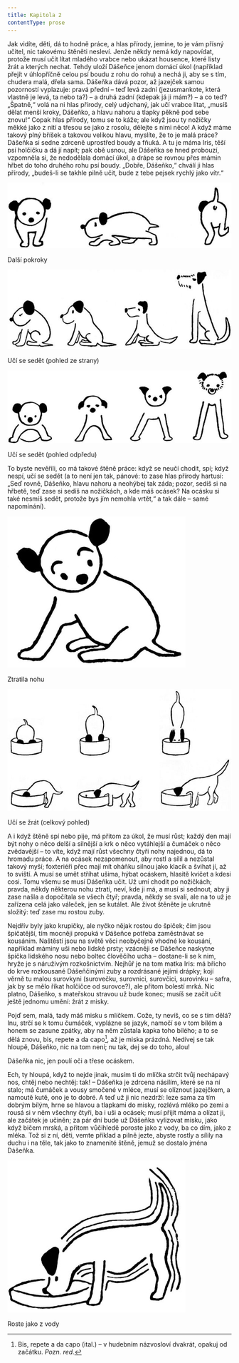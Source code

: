 ```yaml
---
title: Kapitola 2
contentType: prose
---
```


<section>

Jak vidíte, děti, dá to hodně práce, a hlas přírody, jemine, to je vám přísný učitel, nic takovému štěněti nesleví. Jenže někdy nemá kdy napovídat, protože musí učit lítat mladého vrabce nebo ukázat housence, které listy žrát a kterých nechat. Tehdy uloží Dášeňce jenom domácí úkol (například přejít v úhlopříčně celou psí boudu z rohu do rohu) a nechá ji, aby se s tím, chudera malá, dřela sama. Dášeňka dává pozor, až jazejček samou pozorností vyplazuje: pravá přední – teď levá zadní (jezusmankote, která vlastně je levá, ta nebo ta?) – a druhá zadní (kdepak já ji mám?) – a co teď? „Špatně,“ volá na ni hlas přírody, celý udýchaný, jak učí vrabce lítat, „musíš dělat menší kroky, Dášeňko, a hlavu nahoru a tlapky pěkně pod sebe znovu!“ Copak hlas přírody, tomu se to káže; ale když jsou ty nožičky měkké jako z nití a třesou se jako z rosolu, dělejte s nimi něco! A když máme takový plný bříšek a takovou velikou hlavu, myslíte, že to je malá práce? Dášeňka si sedne zdrceně uprostřed boudy a fňuká. A tu je máma Iris, těší psí holčičku a dá jí napít; pak obě usnou, ale Dášeňka se hned probouzí, vzpomněla si, že nedodělala domácí úkol, a drápe se rovnou přes mámin hřbet do toho druhého rohu psí boudy. „Dobře, Dášeňko,“ chválí ji hlas přírody, „budeš-li se takhle pilně učit, bude z tebe pejsek rychlý jako vítr.“

![dasenka_ilustrace_011](./resources/dasenka_ilustrace_011.jpg)  

Další pokroky

![dasenka_ilustrace_012](./resources/dasenka_ilustrace_012.jpg)  

Učí se sedět (pohled ze strany)

![dasenka_ilustrace_013](./resources/dasenka_ilustrace_013.jpg)  

Učí se sedět (pohled odpředu)

To byste nevěřili, co má takové štěně práce: když se neučí chodit, spí; když nespí, učí se sedět (a to není jen tak, pánové: to zase hlas přírody hartusí: „Seď rovně, Dášeňko, hlavu nahoru a neohýbej tak záda; pozor, sedíš si na hřbetě, teď zase si sedíš na nožičkách, a kde máš ocásek? Na ocásku si také nesmíš sedět, protože bys jím nemohla vrtět,“ a tak dále – samé napomínání).

![dasenka_ilustrace_014](./resources/dasenka_ilustrace_014.jpg)  

Ztratila nohu

![dasenka_ilustrace_015](./resources/dasenka_ilustrace_015.jpg)  

Učí se žrát (celkový pohled)

A i když štěně spí nebo pije, má přitom za úkol, že musí růst; každý den mají být nohy o něco delší a silnější a krk o něco vytáhlejší a čumáček o něco zvědavější – to víte, když mají růst všechny čtyři nohy najednou, dá to hromadu práce. A na ocásek nezapomenout, aby rostl a sílil a nezůstal takový myší; foxteriéři přec mají mít oháňku silnou jako klacík a švihat jí, až to sviští. A musí se umět stříhat ušima, hýbat ocáskem, hlasitě kvičet a kdesi cosi. Tomu všemu se musí Dášeňka učit. Už umí chodit po nožičkách; pravda, někdy některou nohu ztratí, neví, kde ji má, a musí si sednout, aby ji zase našla a dopočítala se všech čtyř; pravda, někdy se svalí, ale na to už je zařízena celá jako váleček, jen se kutálet. Ale život štěněte je ukrutně složitý: teď zase mu rostou zuby.

Nejdřív byly jako krupičky, ale nyčko nějak rostou do špiček; čím jsou špičatější, tím mocněji propuká v Dášeňce potřeba zaměstnávat se kousáním. Naštěstí jsou na světě věci neobyčejně vhodné ke kousání, například máminy uši nebo lidské prsty; vzácněji se Dášeňce naskytne špička lidského nosu nebo boltec člověčího ucha – dostane-li se k nim, hryže je s náruživým rozkošnictvím. Nejhůř je na tom matka Iris: má břicho do krve rozkousané Dášeňčinými zuby a rozdrásané jejími drápky; kojí věrně tu malou surovkyni (surovečku, surovnici, surovčici, surovinku – safra, jak by se mělo říkat holčičce od surovce?), ale přitom bolestí mrká. Nic platno, Dášeňko, s mateřskou stravou už bude konec; musíš se začít učit ještě jednomu umění: žrát z misky.

Pojď sem, malá, tady máš misku s mlíčkem. Cože, ty nevíš, co se s tím dělá? Inu, strčí se k tomu čumáček, vyplázne se jazyk, namočí se v tom bílém a honem se zasune zpátky, aby na něm zůstala kapka toho bílého; a to se dělá znovu, bis, repete a da capo[^1], až je miska prázdná. Nedívej se tak hloupě, Dášeňko, nic na tom není; nu tak, dej se do toho, alou!

Dášeňka nic, jen poulí oči a třese ocáskem.

Ech, ty hloupá, když to nejde jinak, musím ti do mlíčka strčit tvůj nechápavý nos, chtěj nebo nechtěj: tak! – Dášeňka je zdrcena násilím, které se na ní stalo; má čumáček a vousy smočené v mléce, musí se olíznout jazejčkem, a namoutě kutě, ono je to dobré. A teď už ji nic nezdrží: leze sama za tím dobrým bílým, hrne se hlavou a tlapkami do misky, rozlévá mléko po zemi a rousá si v něm všechny čtyři, ba i uši a ocásek; musí přijít máma a olízat ji, ale začátek je učiněn; za pár dní bude už Dášeňka vylizovat misku, jako když bičem mrská, a přitom vůčihledě poroste jako z vody, ba co dím, jako z mléka. Tož si z ní, děti, vemte příklad a pilně jezte, abyste rostly a sílily na duchu i na těle, tak jako to znamenité štěně, jemuž se dostalo jména Dášeňka.

![dasenka_ilustrace_016](./resources/dasenka_ilustrace_016.jpg)  

Roste jako z vody

</section>

[^1]: Bis, repete a da capo (ital.) – v hudebním názvosloví dvakrát, opakuj od začátku. _Pozn. red._

[^2]: Infighting (angl.) – boj zblízka (např. v boxu). _Pozn. red._

[^3]: Gagát – tmavý minerál, drahý kámen; dříve zaměňovaný s jantarem. _Pozn. red._

